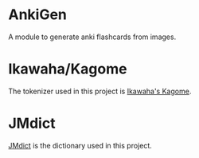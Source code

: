 # AnkiGen
A module to generate anki flashcards from images.

#  Ikawaha/Kagome
The tokenizer used in this project is [Ikawaha's Kagome](github.com/ikawaha/kagome).

# JMdict
[JMdict](https://www.edrdg.org/jmdict/) is the dictionary used in this project.